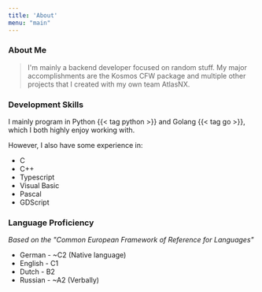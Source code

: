 ```yaml
---
title: 'About'
menu: "main"
---
```


### About Me
> I'm mainly a backend developer focused on random stuff.
> My major accomplishments are the Kosmos CFW package and multiple other projects that I created with my own team AtlasNX.

### Development Skills
I mainly program in Python {{< tag python >}} and Golang {{< tag go >}}, which I both highly enjoy working with.

However, I also have some experience in:
* C
* C++ 
* Typescript
* Visual Basic
* Pascal
* GDScript

### Language Proficiency
*Based on the "Common European Framework of Reference for Languages"*

* German - ~C2 (Native language)
* English - C1
* Dutch - B2
* Russian - ~A2 (Verbally)
